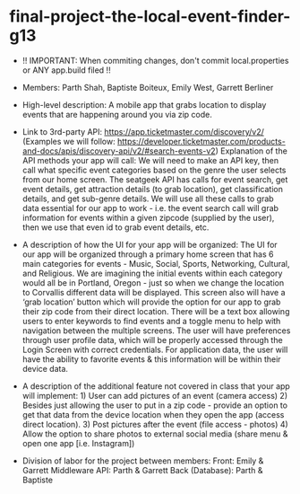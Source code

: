 # final-project-the-local-event-finder-g13

- !! IMPORTANT: When commiting changes, don't commit local.properties or ANY app.build filed !!

- Members: Parth Shah, Baptiste Boiteux, Emily West, Garrett Berliner

- High-level description: A mobile app that grabs location to display events that are happening around you via zip code. 

- Link to 3rd-party API: https://app.ticketmaster.com/discovery/v2/ (Examples we will follow: https://developer.ticketmaster.com/products-and-docs/apis/discovery-api/v2/#search-events-v2)
Explanation of the API methods your app will call: We will need to make an API key, then call what specific event categories based on the genre the user selects from our home screen. The seatgeek API has calls for event search, get event details, get attraction details (to grab location), get classification details, and get sub-genre details. We will use all these calls to grab data essential for our app to work - i.e. the event search call will grab information for events within a given zipcode (supplied by the user), then we use that even id to grab event details, etc.

- A description of how the UI for your app will be organized:
The UI for our app will be organized through a primary home screen that has 6 main categories for events - Music, Social, Sports, Networking, Cultural, and Religious.  We are imagining the initial events within each category would all be in Portland, Oregon - just so when we change the location to Corvallis different data will be displayed. This screen also will have a ‘grab location’ button which will provide the option for our app to grab their zip code from their direct location. There will be a text box allowing users to enter keywords to find events and a toggle menu to help with navigation between the multiple screens. The user will have preferences through user profile data, which will be properly accessed through the Login Screen with correct credentials. For application data, the user will have the ability to favorite events & this information will be within their device data.

- A description of the additional feature not covered in class that your app will implement: 1) User can add pictures of an event (camera access)   2) Besides just allowing the user to put in a zip code - provide an option to get that data from the device location when they open the app (access direct location). 3) Post pictures after the event (file access - photos) 4) Allow the option to share photos to external social media (share menu & open one app [i.e. Instagram])

- Division of labor for the project between members:
Front: Emily & Garrett
Middleware API:  Parth & Garrett
Back (Database): Parth & Baptiste



